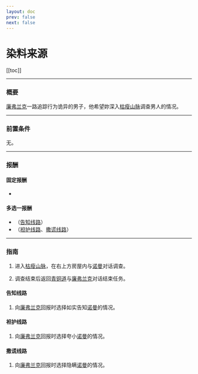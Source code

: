 ```yaml
---
layout: doc
prev: false
next: false
---
```


# 染料来源

[[toc]]

---

### 概要

[廉弗兰克](#/)一路追踪行为诡异的男子，他希望妳深入[枯瘦山脉](#/)调查男人的情况。

---

### 前置条件

无。

---

### 报酬

#### 固定报酬

- <Badge type="warning" text="18 金币" />

#### 多选一报酬

- <Badge type="info" text="无" /> （[告知线路](#告知线路)）
- <Badge type="tip" text="+ 诺曼好感" /> （[袒护线路](#袒护线路)、[撒谎线路](#撒谎线路)）

---

### 指南

1. 进入[枯瘦山脉](#/)，在右上方房屋内与[诺曼](#/)对话调查。

2. 调查结束后返回[青铜道](#/)与[廉弗兰克](#/)对话结束任务。

#### 告知线路

1. 向[廉弗兰克](#/)回报时选择如实告知[诺曼](#/)的情况。

#### 袒护线路

1. 向[廉弗兰克](#/)回报时选择夸小[诺曼](#/)的情况。

#### 撒谎线路

1. 向[廉弗兰克](#/)回报时选择隐瞒[诺曼](#/)的情况。
